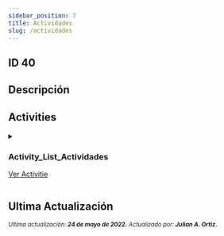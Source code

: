 ```yaml
---
sidebar_position: 7
title: Actividades
slug: /actividades
---
```


## ID 40

## Descripción

## Activities

<details>
<summary>
<div class="title-activitie">

### Activity_List_Actividades
[Ver Activitie](../activities/Activity_List_Actividades.md)
</div>
</summary>

La **```Activity_List_Actividades```** tiene las siguientes activities:
<details>
<summary>
<div class="title-activitie">

#### Activity_CheckList_Actividad
[Ver Activitie](../activities/Activity_CheckList_Actividad.md)
</div>
</summary>

La **```Activity_CheckList_Actividad```** tiene la siguientes condiciones:
```js
switch (tipoUsuario)

case TipoUsuario.CHECKLIST
```
</details>

<details>
<summary>
<div class="title-activitie">

#### Activity_Registro_Actividad
[Ver Activitie](../activities/Activity_Registro_Actividad.md)
</div>
</summary>

La **```Activity_Registro_Actividad```** tiene la siguientes condiciones:
```js
switch (tipoUsuario)

case TipoUsuario.NOVEDAD
```

Así mismo tiene la siguiente activitie:
<details>
<summary>
<div class="title-activitie">

#### Activity_Nuevo_Comentario
[Ver Activitie](../activities/Activity_Nuevo_Comentario.md)
</div>
</summary>

La **```Activity_Nuevo_Comentario```** tiene la siguientes condiciones:
```js
if (v == fab_comentario)

if (guardar)

if (msj.equals("Valido"))

if (id > 0)
```
</details>
</details>

<details>
<summary>
<div class="title-activitie">

#### Activity_Registro_Actividad
[Ver Activitie](../activities/Activity_Registro_Actividad.md)
</div>
</summary>

La **```Activity_Registro_Actividad```** tiene la siguientes condiciones:
```js
switch (tipoUsuario)

default
```
</details>
</details>

## Ultima Actualización

<div class="ultima-actualizacion">
    <small>
        <i> Ultima actualización:<b> 24 de mayo de 2022.</b></i>
  </small>

  <small>
    <i> Actualizado por:<b> Julian A. Ortiz.</b></i>
  </small>
</div>